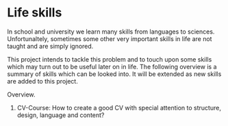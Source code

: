 # Life skills
In school and university we learn many skills from languages to sciences. Unfortunaltely, sometimes some other very important skills in life are not taught and are simply ignored.

This project intends to tackle this problem and to touch upon some skills which may turn out to be useful later on in life.
The following overview is a summary of skills which can be looked into. It will be extended as new skills are added to this project.

Overview.
1. CV-Course: How to create a good CV with special attention to structure, design, language and content?
